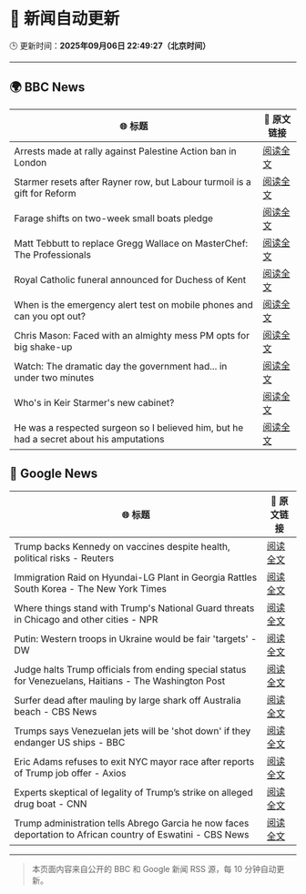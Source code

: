 # 🧠 新闻自动更新

🕒 更新时间：**2025年09月06日 22:49:27（北京时间）**

---

## 🌍 BBC News

| 🌐 标题 | 🔗 原文链接 |
|--------|-------------|
| Arrests made at rally against Palestine Action ban in London | [阅读全文](https://www.bbc.com/news/articles/c62qrmpd7l5o?at_medium=RSS&at_campaign=rss) |
| Starmer resets after Rayner row, but Labour turmoil is a gift for Reform | [阅读全文](https://www.bbc.com/news/articles/c39rk4jlpw7o?at_medium=RSS&at_campaign=rss) |
| Farage shifts on two-week small boats pledge | [阅读全文](https://www.bbc.com/news/articles/c237k55y90ko?at_medium=RSS&at_campaign=rss) |
| Matt Tebbutt to replace Gregg Wallace on MasterChef: The Professionals | [阅读全文](https://www.bbc.com/news/articles/cn4wydg4212o?at_medium=RSS&at_campaign=rss) |
| Royal Catholic funeral announced for Duchess of Kent | [阅读全文](https://www.bbc.com/news/articles/c1mx9vzmjy3o?at_medium=RSS&at_campaign=rss) |
| When is the emergency alert test on mobile phones and can you opt out? | [阅读全文](https://www.bbc.com/news/articles/c8e1n4d14kro?at_medium=RSS&at_campaign=rss) |
| Chris Mason: Faced with an almighty mess PM opts for big shake-up | [阅读全文](https://www.bbc.com/news/articles/cn4lz331gxdo?at_medium=RSS&at_campaign=rss) |
| Watch: The dramatic day the government had... in under two minutes | [阅读全文](https://www.bbc.com/news/videos/cr4qx3ex13eo?at_medium=RSS&at_campaign=rss) |
| Who's in Keir Starmer's new cabinet? | [阅读全文](https://www.bbc.com/news/articles/c0veg88g7jyo?at_medium=RSS&at_campaign=rss) |
| He was a respected surgeon so I believed him, but he had a secret about his amputations | [阅读全文](https://www.bbc.com/news/articles/cy0vr20gxvno?at_medium=RSS&at_campaign=rss) |

## 📰 Google News

| 🌐 标题 | 🔗 原文链接 |
|--------|-------------|
| Trump backs Kennedy on vaccines despite health, political risks - Reuters | [阅读全文](https://news.google.com/rss/articles/CBMiywFBVV95cUxQTDlvM1VpYnVfUmdkdEpDNkNLU284amFqUk9IaEZRTUJvZ19KMWxCMVZxM1lwUkJDUHJjYWE1Q09nZnd6QzEzQUVndUt6V0o3ZWlXZEs0MzZ3MWtNVHlZXzd3OE9ZTVVvYTJfb2FzQWtlVVZVWERfWUFlWDRxb2tfV3p1ZlVkbnQ3VGx5NXM1Mm9OeVVjWjBfMGJFMWp5Y09PN2Y4X3B1UlBUenZWdTRyN1JuTGstdUpRbkNUV3lNTVhwM1RUNjlaMFdJNA?oc=5) |
| Immigration Raid on Hyundai-LG Plant in Georgia Rattles South Korea - The New York Times | [阅读全文](https://news.google.com/rss/articles/CBMinwFBVV95cUxNWGxHamVLTXNURklMNUVVZGEtUkZpWTlSbktIOUJIMUJCSTJmZnFBSm5ieGczVnRYT3NHUWNqSElJNmR2ZDl1MUd2NzFXMjY2dWwwdXVpXy05MmJhd2RTQlFRa2hteXJFcWVOeGxaNEtzclZ3VHd3b2RaMU5NY21ZS25TUHM2eVIwVzVjR3p5WEhsaFJZSGI3RTQtSm1OMGc?oc=5) |
| Where things stand with Trump's National Guard threats in Chicago and other cities - NPR | [阅读全文](https://news.google.com/rss/articles/CBMikwFBVV95cUxQcFk0dGdKNmhJMm5kWnVpSEtSaFV0YlpFUThEclFmMS0zal9uR2FSTVZiMWR4bHhMMzZwdnZvcWdUOVNpcEtwRk45dDdSRGpYaFJ3dHJiYUdMQ21aczVDNHZ2bDdVcDFHNUVSV0NYTEUxejNEYUJOMU90WU9sc250QzVsNldtcmNBWjlNRDRMSk1ta2c?oc=5) |
| Putin: Western troops in Ukraine would be fair 'targets' - DW | [阅读全文](https://news.google.com/rss/articles/CBMikwFBVV95cUxQSWZCaXcwTEVHbVpJYlBRX3YtRENteTVFbG83X0tpR0dsTnUzdlhvZzQxb0V4YUhHTGx5YjBrVEdySjFRRWRIM0R5eDBGeDVHellLdUgtYlF1VnJxUDNMYWdZY25TUlBWTkUxYWpTazk3elMteEIyQy0yZDZNaUh5UEpMSHptWERGWWstUjlUb0d3a00?oc=5) |
| Judge halts Trump officials from ending special status for Venezuelans, Haitians - The Washington Post | [阅读全文](https://news.google.com/rss/articles/CBMipgFBVV95cUxOQ1dOVDhDSXR0OUVEbmlaV0lvTVpwNVA1d3pkQ05VLXc1LXROZUlMd0lCLUtlQ292Rzh4UnVSakVyTy04VVhUa1g3X19maTFueEt2MlNPVkxabmV0REs1emVMb2Q0UmFjYXR2bGY5LXJYM2ZPM3FDS1JCM2JLQ2FYRzQ1UE81VFFSQjlDZFFJemlxR0lBWWVYMjZvNFFSY3F3UVUtZnhn?oc=5) |
| Surfer dead after mauling by large shark off Australia beach - CBS News | [阅读全文](https://news.google.com/rss/articles/CBMie0FVX3lxTFBrem0yZWhaNU9WU2dIckZVVl9OMTNKQ1lzYjA1bUdSTmplMnd5a1pHdTJOcWxXZEdHazdtM2VjTFRUaHJRbnRXSFc5dHlrUUJDcFFzZEJkZTZtRG5CaTFyM0drRDJaOXNXLWctaVpodllrT2RlODJjRXY0d9IBgAFBVV95cUxQdWlJLU02V3pRLTI5eVlSMFdqNXZBQXRzTm43bG5Bc2ZZdUJ4NXRzSDhwZzV5XzFNUXJOTjhuS2JidkIxOWw1QWxhU3A2SlBDTmhha0JhOUVndV85OVRGd1FKN045SHJYenVUMzVxZXZSMkRmNFhpeUFwMjNwSDZKSA?oc=5) |
| Trumps says Venezuelan jets will be 'shot down' if they endanger US ships - BBC | [阅读全文](https://news.google.com/rss/articles/CBMiWkFVX3lxTE02eHpLczdTUFVLb3RhQUJWSWVJYThDWkZCbWEzTUVWclJ5elVweW1PQkhqRTNGdGFLanJFdFFlOVZCbW1ZZlY1ZG91TVNfcmlNSFVQbXVUdnVXdw?oc=5) |
| Eric Adams refuses to exit NYC mayor race after reports of Trump job offer - Axios | [阅读全文](https://news.google.com/rss/articles/CBMid0FVX3lxTE9MVW45UzJCVXJ5YUZJNTUwSFNNdVBRMTAxakgxVFdHZi1uWGRvZ2lzYjFJR052ZTBiRmFqbWZ3WHEyb2tiejZfUTRuNWNmNHVNN0VUX1dVNDlPVVVjeGxpUVRpeUtiTXgyNGYxZkNuYWFHQXl0Vk9z?oc=5) |
| Experts skeptical of legality of Trump’s strike on alleged drug boat - CNN | [阅读全文](https://news.google.com/rss/articles/CBMiggFBVV95cUxNeGU0Z1BGZUdvVU1nWmNCZnA2TGxxbU5yX3VJOFBwTF93b2p0VXc1dkwxYmhiM09faTZhc3AtVWxReDh2MDF1UUhubVhiTHFKTEpDMzI4YmwwVlpTU2RjZ1ZoTldZZ1JlVG5wd1NnRzNFZGtkM2tMbXN3azFyVDZqbW1B?oc=5) |
| Trump administration tells Abrego Garcia he now faces deportation to African country of Eswatini - CBS News | [阅读全文](https://news.google.com/rss/articles/CBMigwFBVV95cUxPRDZlaXRaNmotdldiY3hoWktjeEpQLTlGcFhEX3hFVDl2RlZBdWp6c25KMTYxZm1wbjVyc0ZDMjNua3hFN2l5eFhkV1ZwOVJ4R0E0bVBseFN6UjB6TjBrNmluQ2tDQ1ZkTDQxS0xyM1VEdFdiblN4Y0ZFSTBZY0ROTnpJd9IBiAFBVV95cUxPU1BlTFRpeTZadEdEcVBzMkpnVGMyYUZZTllCMHFSMGFQQk1IRV8yc2JUa2hhMHdaMy1fdDRvQVIwSmtxOEV4aG5ObTFjOEtDZUdhNUIyTThxTnZjaWZyTG9tY1psMkhQVXBveld0Q0p3azlKdTBwR0xtMjNqc3NFYVFlSjdhWkJW?oc=5) |

---
> 本页面内容来自公开的 BBC 和 Google 新闻 RSS 源，每 10 分钟自动更新。